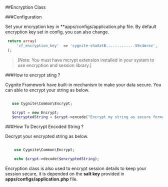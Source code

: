 ##Encryption Class

###Configuration

Set your encryption key in **apps/configs/application.php file. By default encryption key set in config, you can also change.

```php
 return array(
     'cf_encryption_key'  => 'cygnite-shaXatB.............59c4mrez',
 );

```
>[Note: You must have mcrypt extension installed in your system to use encryption and session library.]    

###How to encrypt sting ?

Cygnite Framework have built-in mechanism to make your data secure. You can able to encrypt your string as below.

```php

   use Cygnite\Common\Encrypt;

   $crypt = new Encrypt;
   $encryptedString = $crypt->encode("Encrypt my string as secure format");

```
###How To Decrypt Encoded String ?

Decrypt your encrypted string as below.

```php

    use Cygnite\Common\Encrypt;

    echo $crypt->decode($encryptedString);
```

Encryption class is also used to encrypt session details to keep your session secure, it is depended on the **salt key** provided in **apps/configs/application.php** file.